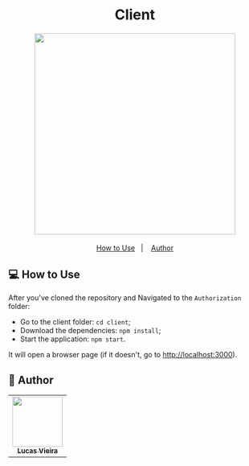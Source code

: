 <h1 align="center">Client</h1>
<h4 align="center">
  <img width="400" src="https://i.imgur.com/xXNdt5M.png" /><br>
</h4>

<p align="center">
  <a href="#-how-to-use">How to Use</a>&nbsp;&nbsp;&nbsp;|&nbsp;&nbsp;&nbsp;
  <a href="#pencil-author">Author</a>
</p>

## 💻 How to Use

After you've cloned the repository and Navigated to the ``Authorization`` folder:

- Go to the client folder: `cd client`;
- Download the dependencies: `npm install`;
- Start the application: `npm start`.

It will open a browser page (if it doesn't, go to [http://localhost:3000](http://localhost:3000/)).

## :pencil: Author

<table>
  <tr>
    <td align="center"><a href="https://github.com/Lukazovic"><img src="https://avatars0.githubusercontent.com/u/54550926?s=460&u=cdeeac652ce0597a986fbdcff6e249ad27a1f1da&v=4" width="100px;" alt=""/><br /><sub><b>Lucas Vieira</b></sub></a><br /></td>
  <tr>
</table>
